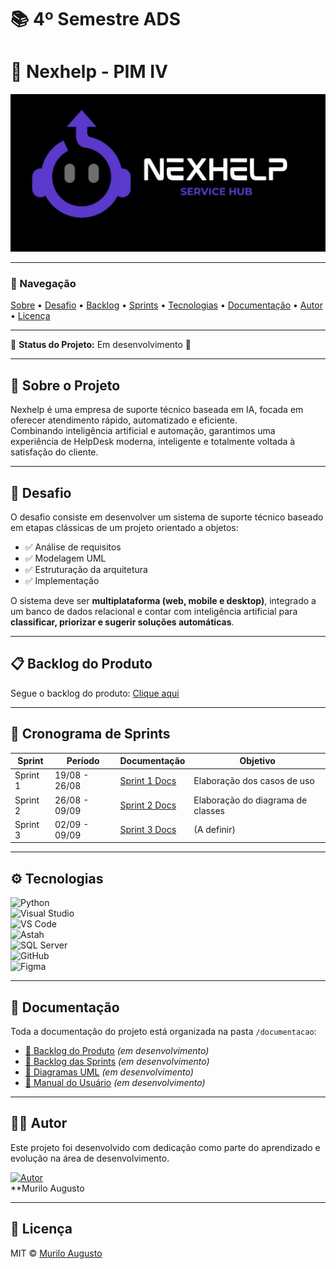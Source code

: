 # 📚 4º Semestre ADS  

# 🤖 Nexhelp - PIM IV  



<img src="https://github.com/MuriloAugustodesenvolvedorbackend/PIM-IV/blob/main/nexhelp.jpeg">



---

### 🔗 Navegação  
[Sobre](#-sobre-o-projeto) • [Desafio](#-desafio) • [Backlog](#-backlog-do-produto) • [Sprints](#-cronograma-de-sprints) • [Tecnologias](#-tecnologias) • [Documentação](#-documentação) • [Autor](#-autor) • [Licença](#-licença)

---

📌 **Status do Projeto:** Em desenvolvimento 🔄  

---

## 📌 Sobre o Projeto  
Nexhelp é uma empresa de suporte técnico baseada em IA, focada em oferecer atendimento rápido, automatizado e eficiente.  
Combinando inteligência artificial e automação, garantimos uma experiência de HelpDesk moderna, inteligente e totalmente voltada à satisfação do cliente.

---

## 🎯 Desafio  
O desafio consiste em desenvolver um sistema de suporte técnico baseado em etapas clássicas de um projeto orientado a objetos:  

- ✅ Análise de requisitos  
- ✅ Modelagem UML  
- ✅ Estruturação da arquitetura  
- ✅ Implementação  

O sistema deve ser **multiplataforma (web, mobile e desktop)**, integrado a um banco de dados relacional e contar com inteligência artificial para **classificar, priorizar e sugerir soluções automáticas**.  

---

## 📋 Backlog do Produto  

Segue o backlog do produto: [Clique aqui](https://github.com/MuriloAugustodesenvolvedorbackend/PIM-IV/blob/main/Documenta%C3%A7%C3%A3o/Backlog.md)

---

## 📅 Cronograma de Sprints  

| Sprint   | Período       | Documentação | Objetivo |
|----------|--------------|--------------|----------|
| Sprint 1 | 19/08 - 26/08 | [Sprint 1 Docs](https://github.com/MuriloAugustodesenvolvedorbackend/PIM-IV/tree/main/Documenta%C3%A7%C3%A3o/Sprint1) | Elaboração dos casos de uso |
| Sprint 2 | 26/08 - 09/09 | [Sprint 2 Docs](https://github.com/MuriloAugustodesenvolvedorbackend/PIM-IV/commit/c1b0a4173f5f6c7e5ea0ef13349c8e9b9b9a6d00) |Elaboração do diagrama de classes
| Sprint 3 | 02/09 - 09/09 | [Sprint 3 Docs](#) | (A definir) |

---

## ⚙ Tecnologias  

![Python](https://img.shields.io/badge/Python-3776AB?logo=python&logoColor=white)  
![Visual Studio](https://img.shields.io/badge/Visual%20Studio-5C2D91?logo=visualstudio&logoColor=white)  
![VS Code](https://img.shields.io/badge/VSCode-0078d7?logo=visualstudiocode&logoColor=white)  
![Astah](https://img.shields.io/badge/Astah-FFA500?style=flat)  
![SQL Server](https://img.shields.io/badge/Microsoft%20SQL%20Server-CC2927?logo=microsoftsqlserver&logoColor=white)  
![GitHub](https://img.shields.io/badge/GitHub-181717?logo=github&logoColor=white)  
![Figma](https://img.shields.io/badge/Figma-F24E1E?logo=figma&logoColor=white)  

---

## 📂 Documentação  

Toda a documentação do projeto está organizada na pasta `/documentacao`:  

- [📌 Backlog do Produto](#) *(em desenvolvimento)*  
- [📌 Backlog das Sprints](#) *(em desenvolvimento)*  
- [📌 Diagramas UML](#) *(em desenvolvimento)*  
- [📌 Manual do Usuário](#) *(em desenvolvimento)*  

---

## 👨‍💻 Autor  

Este projeto foi desenvolvido com dedicação como parte do aprendizado e evolução na área de desenvolvimento.  

[![Autor](https://avatars.githubusercontent.com/u/9919?s=100)](https://github.com/seu-usuario)  
**Murilo Augusto

---

## 📜 Licença  

MIT © [ Murilo Augusto](https://github.com/MuriloAugustodesenvolvedorbackend) 
